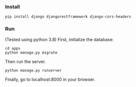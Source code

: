 ### Install

```
pip install django djangorestframework django-cors-headers
```

### Run
(Tested using python 3.8) First, initialize the database:
```
cd apps
python manage.py migrate
```
Then run the server.
```
python manage.py runserver
```
Finally, go to localhost:8000 in your browser.
